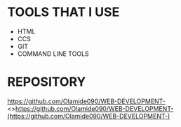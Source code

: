 # TOOLS THAT I USE
- HTML
- CCS
- GIT
- COMMAND LINE TOOLS
# REPOSITORY
 https://github.com/Olamide090/WEB-DEVELOPMENT-
 <>https://github.com/Olamide090/WEB-DEVELOPMENT-(https://github.com/Olamide090/WEB-DEVELOPMENT-)
